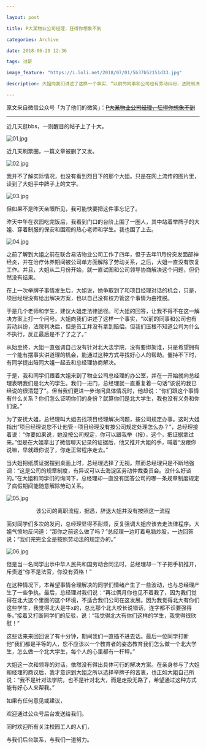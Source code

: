 ```yaml
---

layout: post

title: P大某物业公司经理，狂得你想象不到

categories: Archive

date: 2018-06-29 12:36

tags: 讨薪

image_feature: "https://i.loli.net/2018/07/01/5b37b52151d33.jpg"

description: 大姐向我们讲述了这样一个事实，“以前的同事和公司也有劳动纠纷，法院判决后，但是员工并没有拿到赔偿。但我们压根不知道公司为什么不执行，反正最后是不了了之了。”

---
```


原文来自微信公众号「为了他们的微笑」：~~[P大某物业公司经理，狂得你想象不到](https://mp.weixin.qq.com/s/rE1VFsniYiFGUe31dVzEpQ)~~

---

近几天逛bbs，一则醒目的帖子上了十大。

![01.jpg](https://i.loli.net/2018/07/01/5b37b51cc14da.jpg)

近几天刷票圈，一篇文章被删了又发。

![02.jpg](https://i.loli.net/2018/07/01/5b37b52151d33.jpg)

我并不了解实际情况，也没有看到烈日下的那个大姐。只是在网上流传的图片里，读到了大姐手中牌子上的文字。

![03.jpg](https://i.loli.net/2018/07/01/5b37b521909af.jpg)

但如果不是昨天亲眼所见，我可能快要把这件事忘记了。

昨天中午在农园吃完饭后，我看到门口的台阶上围了一圈人，其中站着举牌子的大姐、穿着制服的保安和围观的热心老师和学生。我也围了上去。

![04.jpg](https://i.loli.net/2018/07/01/5b37b523554d6.jpg)

之前了解到大姐之前在联合易洁物业公司工作了四年，但于去年11月份突发面部神经炎，并在治疗休养期间被公司单方面解除了劳动关系，之后，大姐一直没有恢复工作。并且，大姐从二月份开始，就一直试图和公司领导协商解决这个问题，但仍然没有结果。

在上一次举牌子事情发生后，大姐说，她争取到了和项目经理对话的机会，只是，项目经理没有给出解决方案，也以自己没有权力管这个事情为由推脱。

于是几个老师和学生，建议大姐走法律途径。可大姐的回答，让我不得不在这一解决方案上打一个问号。大姐向我们讲述了这样一个事实，“以前的同事和公司也有劳动纠纷，法院判决后，但是员工并没有拿到赔偿。但我们压根不知道公司为什么不执行，反正最后是不了了之了。”

从始至终，大姐一直强调自己没有针对北大法学院，没有要绑架谁，只是希望拥有一个能有摆事实讲道理的机会，能通过这种方式寻找好心人的帮助。僵持不下时，有同学提出陪同大姐一起去和总经理协商解决。

于是，我和同学们跟着大姐来到了物业公司总经理的办公室，并在一开始就向总经理表明我们是北大的学生。我们一进门，总经理就一直重复着一句话“该说的我已经说的很清楚了”。但当我们更进一步询问具体情况时，他却说：“你们跟这个事情有什么关系？你们怎么证明你们的身份？就算你们是北大学生，我也没有义务和你们说。”

为了安抚大姐，总经理叫大姐去找项目经理解决问题，按公司规定办事。这时大姐指出“项目经理说您不让他管···项目经理没有按公司规定处理怎么办？”，总经理接着说：“你要如果说，她没按公司规定，你可以跟我举（报），这个，把证据拿过来。”但是在大姐拿出了微信聊天记录的证据后，他又推开大姐的手，喊着“没跟你说嘛，早就跟你说了，你走正常程序走去。”

当大姐把纸质证据摆到桌面上时，总经理选择了无视。然而总经理只是不断地强调：“这是公司的规章制度，有异议可以去海淀区劳动仲裁委员会。没什么好谈的。”在大姐和同学们的询问下，总经理却一直没有回答公司的哪一条规章制度规定了病假期间能随意解除劳动关系。

![05.jpg](https://i.loli.net/2018/07/01/5b37b523c3823.jpg)

<center>该公司的离职流程，据悉，辞退大姐并没有按照这一流程</center>

面对同学们多次的发问，总经理显得不耐烦，反复强调大姐应该去走法律程序。大姐气愤地反问道：“那你之前这么做了吗？”总经理一边盯着电脑炒股，一边回答说；“我们完完全全是按照劳动法的规定办的。”

![06.jpg](https://i.loli.net/2018/07/01/5b37b5290f0bd.jpg)

但是当一名同学出示中华人民共和国劳动合同法时，总经理却一下子把手机推开，斥责道“你不是法官，你没有资格！”

在这种情况下，本希望事情合理解决的同学们情绪产生了一些波动，也与总经理产生了一些争执。最后，总经理对我们说：“再过俩月你也见不着我了，因为我们觉得在北大这个里面的这个环境，不适合我们公司在这发展。因为我觉得北大有你们这些学生，我觉得北大是牛x的，总比那个北大校长说错话，连字都不识要强得多。”接着又打断同学们的反驳，说：“我觉得北大有你们这样的学生，我觉得很欣慰！”

这些话来来回回说了有十分钟，期间我们一直插不进去话。最后一位同学打断他“我们都是平等的人，您不应该以一个教育者的姿态教育我们怎么做一个北大学生，怎么做一个北大学生，每个人的心里都有一杆秤。”

大姐这一次和领导的对话，依然没有得出具体可行的解决方案。在亲身参与了大姐和经理的商议后，我才意识到大姐之所以选择举牌子的苦衷，也正如大姐自己所说：“我不是针对法学院，也不是针对北大，而是走投无路了，希望通过这种方式能有好心人来帮我。”

如果有任何意见或建议，

欢迎通过公众号后台发送给我们。

同时欢迎所有关注校园工人的人们，

与我们后台联系，与我们一道努力。
